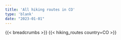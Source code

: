 ```yaml
---
title: 'All hiking routes in CO'
type: 'blank'
date: "2023-01-01"
---
```


{{< breadcrumbs >}}
{{< hiking_routes country=CO >}}
